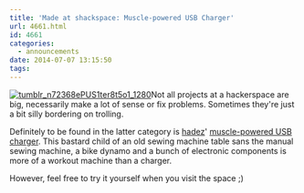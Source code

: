 ```yaml
---
title: 'Made at shackspace: Muscle-powered USB Charger'
url: 4661.html
id: 4661
categories:
  - announcements
date: 2014-07-07 13:15:50
tags:
---
```


[![tumblr_n72368ePUS1ter8t5o1_1280](https://blog.shackspace.de/wp-content/uploads/2014/07/tumblr_n72368ePUS1ter8t5o1_1280-300x225.jpg)](https://blog.shackspace.de/wp-content/uploads/2014/07/tumblr_n72368ePUS1ter8t5o1_1280.jpg)Not all projects at a hackerspace are big, necessarily make a lot of sense or fix problems. Sometimes they're just a bit silly bordering on trolling.

Definitely to be found in the latter category is [hadez](https://twitter.com/hdznrrd)' [muscle-powered USB charger](http://log.follvalsch.de/post/88566572556/muscle-powered-usb-charger-at-shackspace-we-had). This bastard child of an old sewing machine table sans the manual sewing machine, a bike dynamo and a bunch of electronic components is more of a workout machine than a charger.

However, feel free to try it yourself when you visit the space ;)
